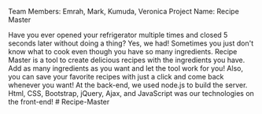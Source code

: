 Team Members: Emrah, Mark, Kumuda, Veronica
Project Name: Recipe Master

Have you ever opened your refrigerator multiple times and closed 5 seconds later without doing a thing? Yes, we had! Sometimes you just don't know what to cook even though you have so many ingredients. Recipe Master is a tool to create delicious recipes with the ingredients you have. Add as many ingredients as you want and let the tool work for you! Also, you can save your favorite recipes with just a click and come back whenever you want!	
At the back-end, we used node.js to build the server. Html, CSS, Bootstrap, jQuery, Ajax, and JavaScript was our technologies on the front-end!
#   R e c i p e - M a s t e r  
 
